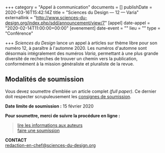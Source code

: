 +++
category = "Appel à communication"
documents = []
publishDate = 2020-03-16T15:42:14Z
title = "Sciences du Design — 12 — Varia"
externallink = "http://www.sciences-du-design.org/index.php/sdd/announcement/view/7"
[appel]
date-appel = "2020-02-14T11:00:00+00:00"
[evenement]
date-event = ""
lieu = ""
type = "Conférence"

+++
_Sciences du Design_ lance un appel à articles sur thème libre pour son numéro 12, à paraître à l'automne 2020. Les numéros d'automne sont désormais intégralement des numéros _Varia_, permettant à une plus grande diversité de recherches de trouver un chemin vers la publication, conformément à la mission généraliste et pluraliste de la revue.

## Modalités de soumission

Vous devez soumettre d’emblée un article complet _(full paper)_. Ce dernier doit respecter scrupuleusement les [consignes de soumission](http://www.sciences-du-design.org/index.php/sdd/about/submissions).

**Date limite de soumission :** 15 février 2020  
   
 **Pour soumettre, merci de suivre la procédure en ligne :**  
 > [lire les informations aux auteurs](https://designenrecherche.us18.list-manage.com/track/click?u=f8bf65efa8159fabee0f76978&id=2797014550&e=a7ef7afb19)  
 > [faire une soumission](https://designenrecherche.us18.list-manage.com/track/click?u=f8bf65efa8159fabee0f76978&id=bb518026d5&e=a7ef7afb19)  
   
   
 **CONTACT**  
 redaction-en-chef@sciences-du-design.org